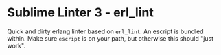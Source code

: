 # Sublime Linter 3 - erl_lint

Quick and dirty erlang linter based on `erl_lint`.
An escript is bundled within.
Make sure `escript` is on your path, but otherwise
this should "just work".